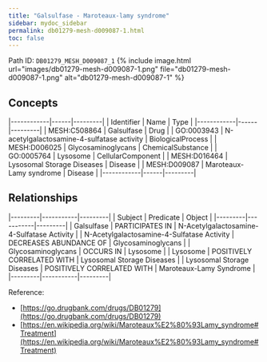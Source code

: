 ```yaml
---
title: "Galsulfase - Maroteaux-lamy syndrome"
sidebar: mydoc_sidebar
permalink: db01279-mesh-d009087-1.html
toc: false 
---
```



Path ID: `DB01279_MESH_D009087_1`
{% include image.html url="images/db01279-mesh-d009087-1.png" file="db01279-mesh-d009087-1.png" alt="db01279-mesh-d009087-1" %}

## Concepts

|------------|------|---------|
| Identifier | Name | Type    |
|------------|------|---------|
| MESH:C508864 | Galsulfase | Drug |
| GO:0003943 | N-acetylgalactosamine-4-sulfatase activity | BiologicalProcess |
| MESH:D006025 | Glycosaminoglycans | ChemicalSubstance |
| GO:0005764 | Lysosome | CellularComponent |
| MESH:D016464 | Lysosomal Storage Diseases | Disease |
| MESH:D009087 | Maroteaux-Lamy syndrome | Disease |
|------------|------|---------|

## Relationships

|---------|-----------|---------|
| Subject | Predicate | Object  |
|---------|-----------|---------|
| Galsulfase | PARTICIPATES IN | N-Acetylgalactosamine-4-Sulfatase Activity |
| N-Acetylgalactosamine-4-Sulfatase Activity | DECREASES ABUNDANCE OF | Glycosaminoglycans |
| Glycosaminoglycans | OCCURS IN | Lysosome |
| Lysosome | POSITIVELY CORRELATED WITH | Lysosomal Storage Diseases |
| Lysosomal Storage Diseases | POSITIVELY CORRELATED WITH | Maroteaux-Lamy Syndrome |
|---------|-----------|---------|

Reference: 
  - [https://go.drugbank.com/drugs/DB01279](https://go.drugbank.com/drugs/DB01279)
  - [https://en.wikipedia.org/wiki/Maroteaux%E2%80%93Lamy_syndrome#Treatment](https://en.wikipedia.org/wiki/Maroteaux%E2%80%93Lamy_syndrome#Treatment)
